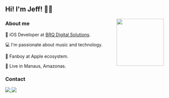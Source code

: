 

<h2>Hi! I'm Jeff! ✌🏼</h2>

<img align='right' src="https://i.imgur.com/V7BdhK6.png" width="150">

<h3>About me </h3>

<p>📱 iOS Developer at <a href="http://www.brq.com/">BRQ Digital Solutions</a>.</p>

<p>💻 I'm passionate about music and technology.</p>

<p> Fanboy at Apple ecosystem.</p>

<p>📍 Live in Manaus, Amazonas.</p>



<h3>Contact</h3>

<p>
  <a href="https://www.linkedin.com/in/jeffersonlalor/">
    <img src="https://img.shields.io/badge/jeffersonlalor-%230077B5.svg?&style=flat-square&logo=linkedin&logoColor=white">
  </a>
  <a href="mailto:jeffersonlalor19@gmail.com">
  	<img src="https://img.shields.io/badge/jeffersonlalor19@gmail.com-c14438?style=flat-square&logo=Gmail&logoColor=white">
  </a>
</p>


